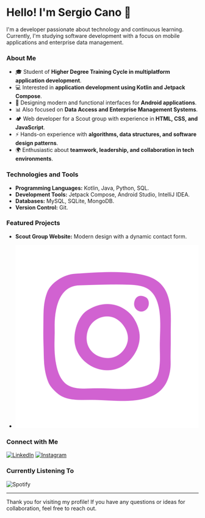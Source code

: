 
  # Hello! I'm Sergio Cano 👋

  I'm a developer passionate about technology and continuous learning. Currently, I'm studying software development with a focus on mobile applications and enterprise data management.

  ### About Me
  - 🎓 Student of **Higher Degree Training Cycle in multiplatform application development**.
  - 💻 Interested in **application development using Kotlin and Jetpack Compose**.
  - 📱 Designing modern and functional interfaces for **Android applications**.
  - 📊 Also focused on **Data Access and Enterprise Management Systems**.
  - 🏕️ Web developer for a Scout group with experience in **HTML, CSS, and JavaScript**.
  - ⚡ Hands-on experience with **algorithms, data structures, and software design patterns**.
  - 🌍 Enthusiastic about **teamwork, leadership, and collaboration in tech environments**.

  ### Technologies and Tools
  - **Programming Languages:** Kotlin, Java, Python, SQL.
  - **Development Tools:** Jetpack Compose, Android Studio, IntelliJ IDEA.
  - **Databases:** MySQL, SQLite, MongoDB.
  - **Version Control:** Git.

  ### Featured Projects
  - **Scout Group Website:** Modern design with a dynamic contact form.

  - <img src="social.png">

  ### Connect with Me
  [![LinkedIn](https://img.shields.io/badge/LinkedIn-0A66C2?style=for-the-badge&logo=linkedin&logoColor=white)](https://www.linkedin.com/in/sergio-cano-pomer-a51440259/)
  [![Instagram](https://img.shields.io/badge/Instagram-E4405F?style=for-the-badge&logo=instagram&logoColor=white)](https://www.instagram.com/canoo.json)
  ### Currently Listening To

  ![Spotify](https://spotify-github-profile.kittinanx.com/api/view.svg?uid=pfslrwk40cy20135neoakdz5v&redirect=true][https://spotify-github-profile.kittinanx.com/api/view.svg?uid=pfslrwk40cy20135neoakdz5v&cover_image=true&theme=novatorem&show_offline=true&background_color=ff0000&interchange=true&bar_color=ffffff&bar_color_cover=false)

  ---

  Thank you for visiting my profile! If you have any questions or ideas for collaboration, feel free to reach out.
